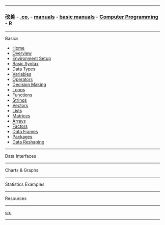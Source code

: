 
---

### [改善](https://github.com/ttltrk/0C/blob/master/README.MD) - [.co.](https://github.com/ttltrk/PRG/blob/master/CODING.MD) - [manuals](https://github.com/ttltrk/PRG/blob/master/MAN.MD) - [basic manuals](https://github.com/ttltrk/PRG/blob/master/MANUALS.MD) - [Computer Programming](https://github.com/ttltrk/PRG/blob/master/C/DOC/CP/CP.MD) - R

---

Basics

* <a href="https://github.com/ttltrk/PRG/blob/master/R/BRM/01/HOME.MD">Home</a>
* <a href="">Overview</a>
* <a href="">Environment Setup</a>
* <a href="">Basic Syntax</a>
* <a href="">Data Types</a>
* <a href="">Variables</a>
* <a href="">Operators</a>
* <a href="">Decision Making</a>
* <a href="">Loops</a>
* <a href="">Functions</a>
* <a href="">Strings</a>
* <a href="">Vectors</a>
* <a href="">Lists</a>
* <a href="">Matrices</a>
* <a href="">Arrays</a>
* <a href="">Factors</a>
* <a href="">Data Frames</a>
* <a href="">Packages</a>
* <a href="">Data Reshaping</a>

---

Data Interfaces

---

Charts & Graphs

---

Statistics Examples

---

Resources

---

[src](https://www.tutorialspoint.com/r/index.htm)

---
